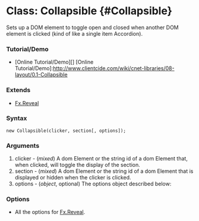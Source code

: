 Class: Collapsible {#Collapsible}
=================================

Sets up a DOM element to toggle open and closed when another DOM element is clicked (kind of like a single item Accordion).

### Tutorial/Demo

* [Online Tutorial/Demo][]
[Online Tutorial/Demo]:http://www.clientcide.com/wiki/cnet-libraries/08-layout/0.1-Collapsible

### Extends

* [Fx.Reveal][]

### Syntax

	new Collapsible(clicker, section[, options]);

### Arguments

1. clicker - (*mixed*) A dom Element or the string id of a dom Element that, when clicked, will toggle the display of the section.
2. section - (*mixed*) A dom Element or the string id of a dom Element that is displayed or hidden when the clicker is clicked.
3. options - (*object*, optional) The options object described below:

### Options

* All the options for [Fx.Reveal][].

[Fx.Reveal]: http://clientcide.com/docs/Fx/Fx.Reveal
